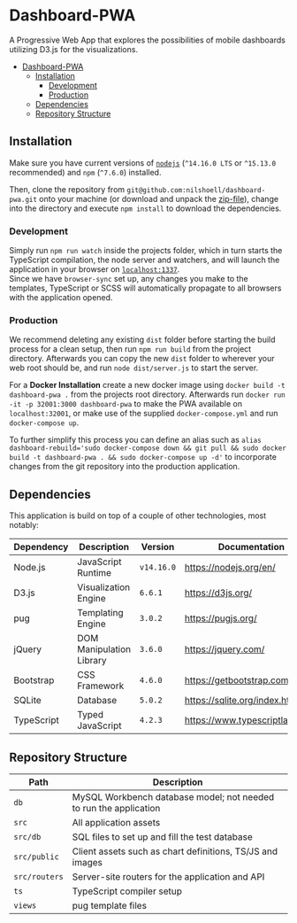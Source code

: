 # Dashboard-PWA

A Progressive Web App that explores the possibilities of mobile dashboards utilizing D3.js for the visualizations.

- [Dashboard-PWA](#dashboard-pwa)
  - [Installation](#installation)
    - [Development](#development)
    - [Production](#production)
  - [Dependencies](#dependencies)
  - [Repository Structure](#repository-structure)

## Installation

Make sure you have current versions of [`nodejs`](https://nodejs.org/en/) (`^14.16.0 LTS` or `^15.13.0` recommended) and `npm` (`^7.6.0`) installed.

Then, clone the repository from `git@github.com:nilshoell/dashboard-pwa.git` onto your machine (or download and unpack the [zip-file](https://github.com/nilshoell/dashboard-pwa/archive/refs/heads/main.zip)), change into the directory and execute `npm install` to download the dependencies.

### Development

Simply run `npm run watch` inside the projects folder, which in turn starts the TypeScript compilation, the node server and watchers, and will launch the application in your browser on [`localhost:1337`](http://localhost:1337).\
Since we have `browser-sync` set up, any changes you make to the templates, TypeScript or SCSS will automatically propagate to all browsers with the application opened.

### Production

We recommend deleting any existing `dist` folder before starting the build process for a clean setup, then run `npm run build` from the project directory.
Afterwards you can copy the new `dist` folder to wherever your web root should be, and run `node dist/server.js` to start the server.

For a **Docker Installation** create a new docker image using `docker build -t dashboard-pwa .` from the projects root directory. Afterwards run `docker run -it -p 32001:3000 dashboard-pwa` to make the PWA available on `localhost:32001`, or make use of the supplied `docker-compose.yml` and run `docker-compose up`.

To further simplify this process you can define an alias such as `alias dashboard-rebuild='sudo docker-compose down && git pull && sudo docker build -t dashboard-pwa . && sudo docker-compose up -d'` to incorporate changes from the git repository into the production application.

## Dependencies

This application is build on top of a couple of other technologies, most notably:

| Dependency | Description              | Version    | Documentation                   |
|------------|--------------------------|------------|---------------------------------|
| Node.js    | JavaScript Runtime       | `v14.16.0` | https://nodejs.org/en/          |
| D3.js      | Visualization Engine     | `6.6.1`    | https://d3js.org/               |
| pug        | Templating Engine        | `3.0.2`    | https://pugjs.org/              |
| jQuery     | DOM Manipulation Library | `3.6.0`    | https://jquery.com/             |
| Bootstrap  | CSS Framework            | `4.6.0`    | https://getbootstrap.com/       |
| SQLite     | Database                 | `5.0.2`    | https://sqlite.org/index.html   |
| TypeScript | Typed JavaScript         | `4.2.3`    | https://www.typescriptlang.org/ |


## Repository Structure

| Path          | Description                                                       |
|---------------|-------------------------------------------------------------------|
| `db`          | MySQL Workbench database model; not needed to run the application |
| `src`         | All application assets                                            |
| `src/db`      | SQL files to set up and fill the test database                    |
| `src/public`  | Client assets such as chart definitions, TS/JS and images         |
| `src/routers` | Server-site routers for the application and API                   |
| `ts`          | TypeScript compiler setup                                         |
| `views`       | pug template files                                                |